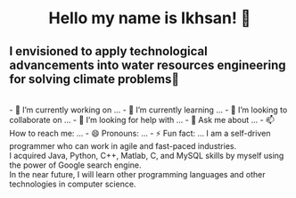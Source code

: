 <h1 align="center"> Hello my name is Ikhsan! 👋</h1>
<h2> I envisioned to apply technological advancements into water resources engineering for solving climate problems🌱</h2>
<br />
- 🔭 I’m currently working on ...
- 🌱 I’m currently learning ...
- 👯 I’m looking to collaborate on ...
- 🤔 I’m looking for help with ...
- 💬 Ask me about ...
- 📫 How to reach me: ...
- 😄 Pronouns: ...
- ⚡ Fun fact: ...
I am a self-driven programmer who can work in agile and fast-paced industries. <br />
I acquired Java, Python, C++, Matlab, C, and MySQL skills by myself using the power of Google search engine. <br />
In the near future, I will learn other programming languages and other technologies in computer science.
